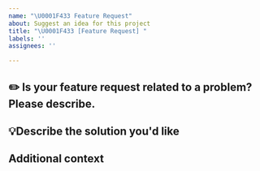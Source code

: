 ```yaml
---
name: "\U0001F433 Feature Request"
about: Suggest an idea for this project
title: "\U0001F433 [Feature Request] "
labels: ''
assignees: ''

---
```


## ✏️  Is your feature request related to a problem? Please describe.


## 💡Describe the solution you'd like


## Additional context
